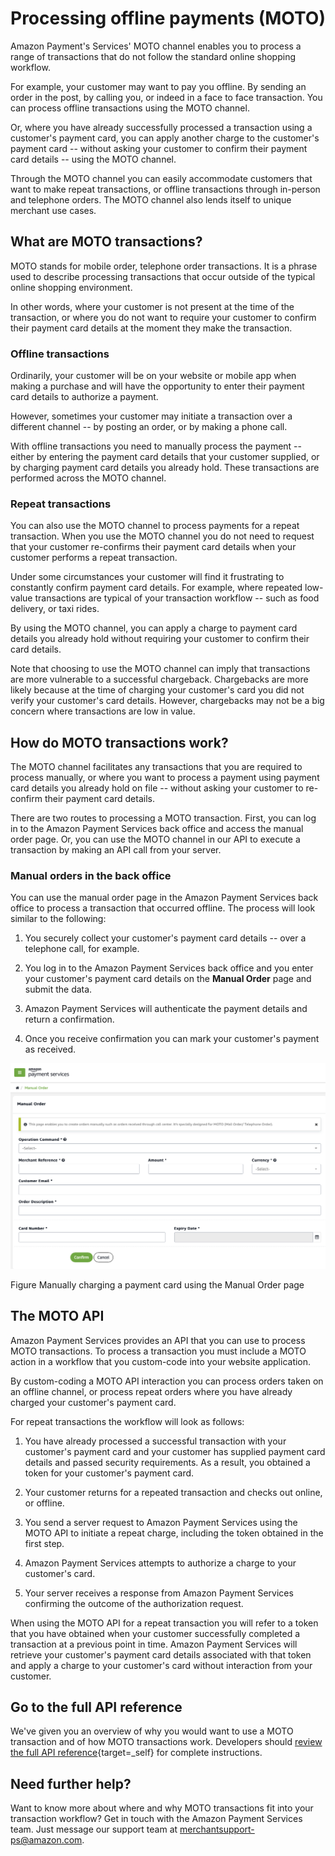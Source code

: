 Processing offline payments (MOTO)
==================================

Amazon Payment's Services' MOTO channel enables you to process a range
of transactions that do not follow the standard online shopping
workflow.

For example, your customer may want to pay you offline. By sending an
order in the post, by calling you, or indeed in a face to face
transaction. You can process offline transactions using the MOTO
channel.

Or, where you have already successfully processed a transaction using a
customer's payment card, you can apply another charge to the customer's
payment card -- without asking your customer to confirm their payment
card details -- using the MOTO channel.

Through the MOTO channel you can easily accommodate customers that want
to make repeat transactions, or offline transactions through in-person
and telephone orders. The MOTO channel also lends itself to unique
merchant use cases.

What are MOTO transactions?
---------------------------

MOTO stands for mobile order, telephone order transactions. It is a
phrase used to describe processing transactions that occur outside of
the typical online shopping environment.

In other words, where your customer is not present at the time of the
transaction, or where you do not want to require your customer to
confirm their payment card details at the moment they make the
transaction.

### Offline transactions

Ordinarily, your customer will be on your website or mobile app when
making a purchase and will have the opportunity to enter their payment
card details to authorize a payment.

However, sometimes your customer may initiate a transaction over a
different channel -- by posting an order, or by making a phone call.

With offline transactions you need to manually process the payment --
either by entering the payment card details that your customer supplied,
or by charging payment card details you already hold. These transactions
are performed across the MOTO channel.

### Repeat transactions

You can also use the MOTO channel to process payments for a repeat
transaction. When you use the MOTO channel you do not need to request
that your customer re-confirms their payment card details when your
customer performs a repeat transaction.

Under some circumstances your customer will find it frustrating to
constantly confirm payment card details. For example, where repeated
low-value transactions are typical of your transaction workflow -- such
as food delivery, or taxi rides.

By using the MOTO channel, you can apply a charge to payment card
details you already hold without requiring your customer to confirm
their card details.

Note that choosing to use the MOTO channel can imply that transactions
are more vulnerable to a successful chargeback. Chargebacks are more
likely because at the time of charging your customer's card you did not
verify your customer's card details. However, chargebacks may not be a
big concern where transactions are low in value.

How do MOTO transactions work?
------------------------------

The MOTO channel facilitates any transactions that you are required to
process manually, or where you want to process a payment using payment
card details you already hold on file -- without asking your customer to
re-confirm their payment card details.

There are two routes to processing a MOTO transaction. First, you can
log in to the Amazon Payment Services back office and access the manual
order page. Or, you can use the MOTO channel in our API to execute a
transaction by making an API call from your server.

### Manual orders in the back office

You can use the manual order page in the Amazon Payment Services back
office to process a transaction that occurred offline. The process will
look similar to the following:

1.  You securely collect your customer's payment card details -- over a
    telephone call, for example.

2.  You log in to the Amazon Payment Services back office and you enter
    your customer's payment card details on the **Manual Order** page
    and submit the data.

3.  Amazon Payment Services will authenticate the payment details and
    return a confirmation.

4.  Once you receive confirmation you can mark your customer's payment
    as received.

![](images/33-1.png)

Figure Manually charging a payment card using the Manual Order page

The MOTO API
------------

Amazon Payment Services provides an API that you can use to process MOTO
transactions. To process a transaction you must include a MOTO action in
a workflow that you custom-code into your website application.

By custom-coding a MOTO API interaction you can process orders taken on
an offline channel, or process repeat orders where you have already
charged your customer's payment card.

For repeat transactions the workflow will look as follows:

1.  You have already processed a successful transaction with your
    customer's payment card and your customer has supplied payment card
    details and passed security requirements. As a result, you obtained
    a token for your customer's payment card.

2.  Your customer returns for a repeated transaction and checks out
    online, or offline.

3.  You send a server request to Amazon Payment Services using the MOTO
    API to initiate a repeat charge, including the token obtained in the
    first step.

4.  Amazon Payment Services attempts to authorize a charge to your
    customer's card.

5.  Your server receives a response from Amazon Payment Services
    confirming the outcome of the authorization request.

When using the MOTO API for a repeat transaction you will refer to a
token that you have obtained when your customer successfully completed a
transaction at a previous point in time. Amazon Payment Services will
retrieve your customer's payment card details associated with that token
and apply a charge to your customer's card without interaction from your
customer.


Go to the full API reference
----------------------------

We've given you an overview of why you would want to use a MOTO
transaction and of how MOTO transactions work. Developers should [review
the full API
reference](https://paymentservices-reference.payfort.com//docs/api/build/index.html#moto-channel){target=_self}
for complete instructions.

Need further help?
------------------

Want to know more about where and why MOTO transactions fit into your
transaction workflow? Get in touch with the Amazon Payment Services
team. Just message our support team at <merchantsupport-ps@amazon.com>.
